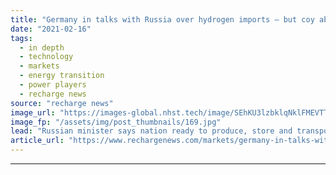 ```yaml
---
title: "Germany in talks with Russia over hydrogen imports – but coy about 'colour'"
date: "2021-02-16"
tags: 
  - in depth
  - technology
  - markets
  - energy transition
  - power players
  - recharge news
source: "recharge news"
image_url: "https://images-global.nhst.tech/image/SEhKU3lzbklqNklFMEVTT0ZHK1ArUWJBUEdCdmh4b1l5dlU4cDZKYmRxYz0=/nhst/binary/50631aecefd214e603cc6778b6a7d47b"
image_fp: "/assets/img/post_thumbnails/169.jpg"
lead: "Russian minister says nation ready to produce, store and transport hydrogen, but along with German counterpart ague about which type, gas- or renewables-generated"
article_url: "https://www.rechargenews.com/markets/germany-in-talks-with-russia-over-hydrogen-imports-but-coy-about-colour/2-1-964124"
---
```


---
